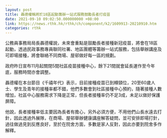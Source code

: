 ```yaml
---
layout: post
title: 聶德權稱將於18區起動籌辦一站式服務鼓勵長者打疫苗
date: 2021-09-10 09:02:50.000000000 +08:00
link: https://news.rthk.hk/rthk/ch/component/k2/1609913-20210910.htm
categories: rthk
---
```


公務員事務局局長聶德權說，未來會重點是鼓勵長者接種新冠疫苗，將會在18區起動，透過民政事務專員聯同社署、地區團體等籌辦一站式服務，包括舉辦講座及可即場接種，將會聯絡不同商場、屋邨做好每一區的規劃。

政府昨日宣布11月起關閉5間社區疫苗接種中心，餘下21間就會延長運作至今年底，服務時間亦會調整。

聶德權在本台節目《千禧年代》表示，目前接種疫苗已到樽頸位，20至60歲人士、學生及青年的接種率都不錯，他們多數會到社區接種中心預約，隨著接種人數增加，社區中心服務需求下降是正常，但長者接種率仍不足3成，未足以做好保護屏障。

他說，長者接種率低主要因為長者有擔心，另外必須方便，不用他們山長水遠去打針，因此透過外展隊，在商場、屋邨舉辦健康講座解答疑問，並可安排即場打針，過往做過見到反應良好，至於在院舍方面，多數是家人反對，因此亦要到院舍多作解釋。
